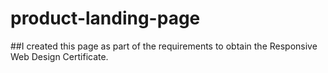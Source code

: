 # product-landing-page

##I created this page as part of the requirements to obtain the Responsive Web Design Certificate.
